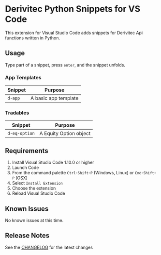 # Derivitec Python Snippets for VS Code

This extension for Visual Studio Code adds snippets for Derivitec Api functions written in Python.

## Usage

Type part of a snippet, press `enter`, and the snippet unfolds.

### App Templates

| Snippet | Purpose              |
| ------- | -------------------- |
| `d-app` | A basic app template |

### Tradables

| Snippet       | Purpose                |
| ------------- | ---------------------- |
| `d-eq-option` | A Equity Option object |


## Requirements

1.  Install Visual Studio Code 1.10.0 or higher
1.  Launch Code
1.  From the command palette `Ctrl`-`Shift`-`P` (Windows, Linux) or `Cmd`-`Shift`-`P` (OSX)
1.  Select `Install Extension`
1.  Choose the extension
1.  Reload Visual Studio Code

## Known Issues

No known issues at this time.

## Release Notes

See the [CHANGELOG](CHANGELOG.md) for the latest changes


